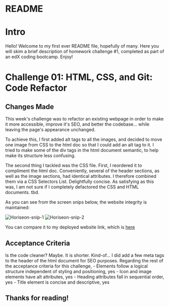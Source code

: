 # README

# Intro

Hello! Welcome to my first ever README file, hopefully of many. Here you will skim a brief description of homework challenge #1, completed as part of an edX coding bootcamp. Enjoy!

# Challenge 01: HTML, CSS, and Git: Code Refactor

## Changes Made

This week's challenge was to refactor an existing webpage in order to make it more accessible, improve it's SEO, and better the codebase... while leaving the page's appearance unchanged.

To achieve this, I first added alt tags to all the images, and decided to move one image from CSS to the html doc so that I could add an alt tag to it. I tried to make some of the div tags in the html document semantic, to help make its structure less confusing.

The second thing I tackled was the CSS file. First, I reordered it to compliment the html doc. Conveniently, several of the header sections, as well as the image sections, had identical attributes. I therefore combined them via a CSS Selectors List. Delightfully concise. As satisfying as this was, I am not sure if I completely defactored the CSS and HTML documents. tbd.

As you can see from the screen snips below, the website integrity is maintained:

![Horiseon-snip-1](https://user-images.githubusercontent.com/116177485/203861795-1f6b0929-9cba-43c0-9b19-821fcb1ea4b3.jpg)
![Horiseon-snip-2](https://user-images.githubusercontent.com/116177485/203861834-d46e0f35-4b87-4822-910f-19c9dccddb85.jpg)

You can compare it to my deployed website link, which is [here](https://acst52.github.io/01-Challenge-Accessibility/)

## Acceptance Criteria 

Is the code cleaner? Maybe. It is shorter. Kind-of... I did add a few meta tags to the header of the html document for SEO purposes. Regarding the rest of the acceptance criteria for this challenge, 
    - Elements follow a logical structure independent of styling and positioning, yes
    - Icon and image elements have alt attributes, yes
    - Heading attributes fall in sequential order, yes
    - Title element is concise and descriptive, yes

## Thanks for reading!
